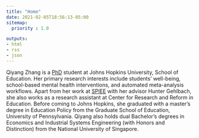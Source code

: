 ```yaml
---
title: "Home"
date: 2021-02-05T18:56:13-05:00
sitemap:
  priority : 1.0

outputs:
- html
- rss
- json
---
```

Qiyang Zhang is a [PhD](https://education.jhu.edu/directory/qiyang-zhang/) student at Johns Hopkins University, School of Education. Her primary research interests include students’ well-being, school-based mental health interventions, and automated meta-analysis workflows. Apart from her work at [SPIEE](https://www.huntergehlbach.com/) with her advisor Hunter Gehlbach, she also works as a research assistant at Center for Research and Reform in Education. Before coming to Johns Hopkins, she graduated with a master’s degree in Education Policy from the Graduate School of Education, University of Pennsylvania. Qiyang also holds dual Bachelor’s degrees in Economics and Industrial Systems Engineering (with Honors and Distinction) from the National University of Singapore.
